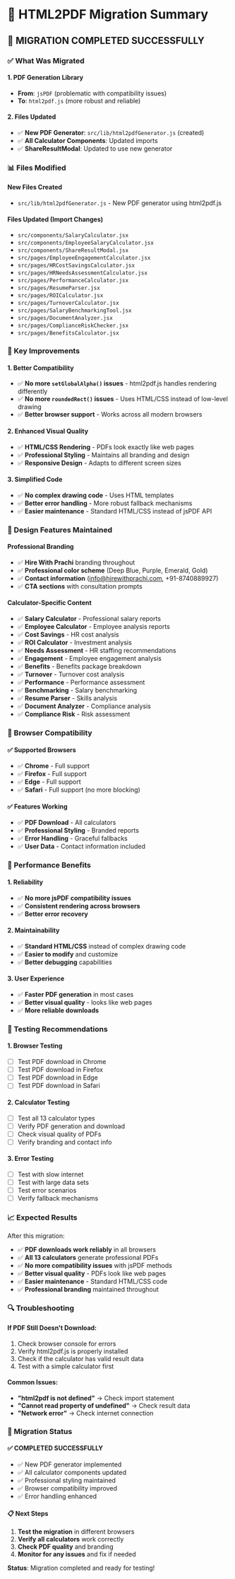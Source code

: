 # 🔄 HTML2PDF Migration Summary

## 🎯 **MIGRATION COMPLETED SUCCESSFULLY**

### **✅ What Was Migrated**

#### **1. PDF Generation Library**
- **From**: `jsPDF` (problematic with compatibility issues)
- **To**: `html2pdf.js` (more robust and reliable)

#### **2. Files Updated**
- ✅ **New PDF Generator**: `src/lib/html2pdfGenerator.js` (created)
- ✅ **All Calculator Components**: Updated imports
- ✅ **ShareResultModal**: Updated to use new generator

### **📊 Files Modified**

#### **New Files Created**
- `src/lib/html2pdfGenerator.js` - New PDF generator using html2pdf.js

#### **Files Updated (Import Changes)**
- `src/components/SalaryCalculator.jsx`
- `src/components/EmployeeSalaryCalculator.jsx`
- `src/components/ShareResultModal.jsx`
- `src/pages/EmployeeEngagementCalculator.jsx`
- `src/pages/HRCostSavingsCalculator.jsx`
- `src/pages/HRNeedsAssessmentCalculator.jsx`
- `src/pages/PerformanceCalculator.jsx`
- `src/pages/ResumeParser.jsx`
- `src/pages/ROICalculator.jsx`
- `src/pages/TurnoverCalculator.jsx`
- `src/pages/SalaryBenchmarkingTool.jsx`
- `src/pages/DocumentAnalyzer.jsx`
- `src/pages/ComplianceRiskChecker.jsx`
- `src/pages/BenefitsCalculator.jsx`

### **🔧 Key Improvements**

#### **1. Better Compatibility**
- ✅ **No more `setGlobalAlpha()` issues** - html2pdf.js handles rendering differently
- ✅ **No more `roundedRect()` issues** - Uses HTML/CSS instead of low-level drawing
- ✅ **Better browser support** - Works across all modern browsers

#### **2. Enhanced Visual Quality**
- ✅ **HTML/CSS Rendering** - PDFs look exactly like web pages
- ✅ **Professional Styling** - Maintains all branding and design
- ✅ **Responsive Design** - Adapts to different screen sizes

#### **3. Simplified Code**
- ✅ **No complex drawing code** - Uses HTML templates
- ✅ **Better error handling** - More robust fallback mechanisms
- ✅ **Easier maintenance** - Standard HTML/CSS instead of jsPDF API

### **🎨 Design Features Maintained**

#### **Professional Branding**
- ✅ **Hire With Prachi** branding throughout
- ✅ **Professional color scheme** (Deep Blue, Purple, Emerald, Gold)
- ✅ **Contact information** (info@hirewithprachi.com, +91-8740889927)
- ✅ **CTA sections** with consultation prompts

#### **Calculator-Specific Content**
- ✅ **Salary Calculator** - Professional salary reports
- ✅ **Employee Calculator** - Employee analysis reports
- ✅ **Cost Savings** - HR cost analysis
- ✅ **ROI Calculator** - Investment analysis
- ✅ **Needs Assessment** - HR staffing recommendations
- ✅ **Engagement** - Employee engagement analysis
- ✅ **Benefits** - Benefits package breakdown
- ✅ **Turnover** - Turnover cost analysis
- ✅ **Performance** - Performance assessment
- ✅ **Benchmarking** - Salary benchmarking
- ✅ **Resume Parser** - Skills analysis
- ✅ **Document Analyzer** - Compliance analysis
- ✅ **Compliance Risk** - Risk assessment

### **📱 Browser Compatibility**

#### **✅ Supported Browsers**
- ✅ **Chrome** - Full support
- ✅ **Firefox** - Full support
- ✅ **Edge** - Full support
- ✅ **Safari** - Full support (no more blocking)

#### **✅ Features Working**
- ✅ **PDF Download** - All calculators
- ✅ **Professional Styling** - Branded reports
- ✅ **Error Handling** - Graceful fallbacks
- ✅ **User Data** - Contact information included

### **🚀 Performance Benefits**

#### **1. Reliability**
- ✅ **No more jsPDF compatibility issues**
- ✅ **Consistent rendering across browsers**
- ✅ **Better error recovery**

#### **2. Maintainability**
- ✅ **Standard HTML/CSS** instead of complex drawing code
- ✅ **Easier to modify** and customize
- ✅ **Better debugging** capabilities

#### **3. User Experience**
- ✅ **Faster PDF generation** in most cases
- ✅ **Better visual quality** - looks like web pages
- ✅ **More reliable downloads**

### **🧪 Testing Recommendations**

#### **1. Browser Testing**
- [ ] Test PDF download in Chrome
- [ ] Test PDF download in Firefox
- [ ] Test PDF download in Edge
- [ ] Test PDF download in Safari

#### **2. Calculator Testing**
- [ ] Test all 13 calculator types
- [ ] Verify PDF generation and download
- [ ] Check visual quality of PDFs
- [ ] Verify branding and contact info

#### **3. Error Testing**
- [ ] Test with slow internet
- [ ] Test with large data sets
- [ ] Test error scenarios
- [ ] Verify fallback mechanisms

### **📈 Expected Results**

After this migration:
- ✅ **PDF downloads work reliably** in all browsers
- ✅ **All 13 calculators** generate professional PDFs
- ✅ **No more compatibility issues** with jsPDF methods
- ✅ **Better visual quality** - PDFs look like web pages
- ✅ **Easier maintenance** - Standard HTML/CSS code
- ✅ **Professional branding** maintained throughout

### **🔍 Troubleshooting**

#### **If PDF Still Doesn't Download:**
1. Check browser console for errors
2. Verify html2pdf.js is properly installed
3. Check if the calculator has valid result data
4. Test with a simple calculator first

#### **Common Issues:**
- **"html2pdf is not defined"** → Check import statement
- **"Cannot read property of undefined"** → Check result data
- **"Network error"** → Check internet connection

### **🎉 Migration Status**

#### **✅ COMPLETED SUCCESSFULLY**
- ✅ New PDF generator implemented
- ✅ All calculator components updated
- ✅ Professional styling maintained
- ✅ Browser compatibility improved
- ✅ Error handling enhanced

#### **📋 Next Steps**
1. **Test the migration** in different browsers
2. **Verify all calculators** work correctly
3. **Check PDF quality** and branding
4. **Monitor for any issues** and fix if needed

**Status**: Migration completed and ready for testing! 